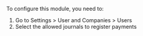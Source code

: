 To configure this module, you need to:

1.  Go to Settings \> User and Companies \> Users
2.  Select the allowed journals to register payments
